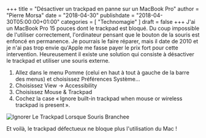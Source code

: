 +++
title      = "Désactiver un trackpad en panne sur un MacBook Pro"
author     = "Pierre Morsa"
date       = "2018-04-30"
publishdate = "2018-04-30T05:00:00+01:00" 
categories = [ "Technomagie" ]
draft      = false
+++
J'ai un MacBook Pro 15 pouces dont le trackpad est bloqué. Du coup impossible de l'utiliser correctement, l'ordinateur pensant que le bouton de la souris est enfoncé en permanence. Je pourrais le faire réparer, mais il date de 2010 et je n'ai pas trop envie qu'Apple me fasse payer le prix fort pour cette intervention. Heureusement il existe une solution qui consiste à désactiver le trackpad et utiliser une souris externe. 

1. Allez dans le menu Pomme (celui en haut à tout à gauche de la barre des menus) et choisissez Préférences Système...
2. Choisissez View → Accessibility
3. Choisissez Mouse & Trackpad
4. Cochez la case « Ignore built-in trackpad when mouse or wireless trackpad is present ».

![Ignorer Le Trackpad Lorsque Souris Branchee](/pictures/2018/04/ignorer-le-trackpad-lorsque-souris-branchee.jpg)

Et voilà, le trackpad défectueux ne bloque plus l'utilisation du Mac !

